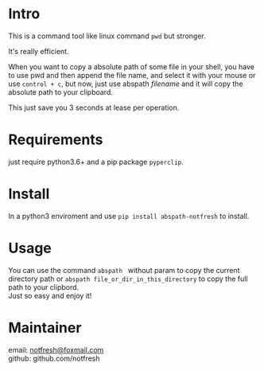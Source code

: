 # Intro
This is a command tool like linux command `pwd` but stronger.  

It's really efficient.  

When you want to copy a absolute path of some file in your shell, you have to use pwd and then append the file  name, and select it with your mouse or use `control + c`, but now, just use abspath 
*filename* and it will copy the absolute path to your clipboard.   

This just save you 3 seconds at lease per operation.  

# Requirements
just require python3.6+ and a pip package `pyperclip`.

# Install
In a python3 enviroment and use `pip install abspath-notfresh` to install.

# Usage  

You can use the command `abspath ` without param to copy the current directory path or `abspath file_or_dir_in_this_directory` to copy the full path to your clipbord.  
Just so easy and enjoy it!  

# Maintainer  
email: notfresh@foxmail.com  
github: github.com/notfresh  



